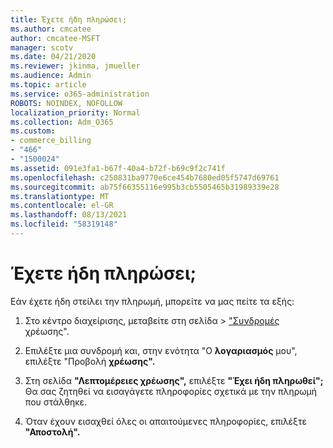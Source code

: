 ```yaml
---
title: Έχετε ήδη πληρώσει;
ms.author: cmcatee
author: cmcatee-MSFT
manager: scotv
ms.date: 04/21/2020
ms.reviewer: jkinma, jmueller
ms.audience: Admin
ms.topic: article
ms.service: o365-administration
ROBOTS: NOINDEX, NOFOLLOW
localization_priority: Normal
ms.collection: Adm_O365
ms.custom:
- commerce_billing
- "466"
- "1500024"
ms.assetid: 091e3fa1-b67f-40a4-b72f-b69c9f2c741f
ms.openlocfilehash: c250831ba9770e6ce454b7680ed05f5747d69761
ms.sourcegitcommit: ab75f66355116e995b3cb5505465b31989339e28
ms.translationtype: MT
ms.contentlocale: el-GR
ms.lasthandoff: 08/13/2021
ms.locfileid: "58319148"
---
```

# <a name="already-paid"></a>Έχετε ήδη πληρώσει;

Εάν έχετε ήδη στείλει την πληρωμή, μπορείτε να μας πείτε τα εξής:
  
1. Στο κέντρο διαχείρισης, μεταβείτε στη σελίδα  \> ["Συνδρομές](https://go.microsoft.com/fwlink/p/?linkid=842054) χρέωσης".

2. Επιλέξτε μια συνδρομή και, στην ενότητα "Ο **λογαριασμός** μου", επιλέξτε "Προβολή **χρέωσης".**

3. Στη σελίδα **"Λεπτομέρειες χρέωσης",** επιλέξτε **"Έχει ήδη πληρωθεί";** Θα σας ζητηθεί να εισαγάγετε πληροφορίες σχετικά με την πληρωμή που στάλθηκε.

4. Όταν έχουν εισαχθεί όλες οι απαιτούμενες πληροφορίες, επιλέξτε **"Αποστολή".**